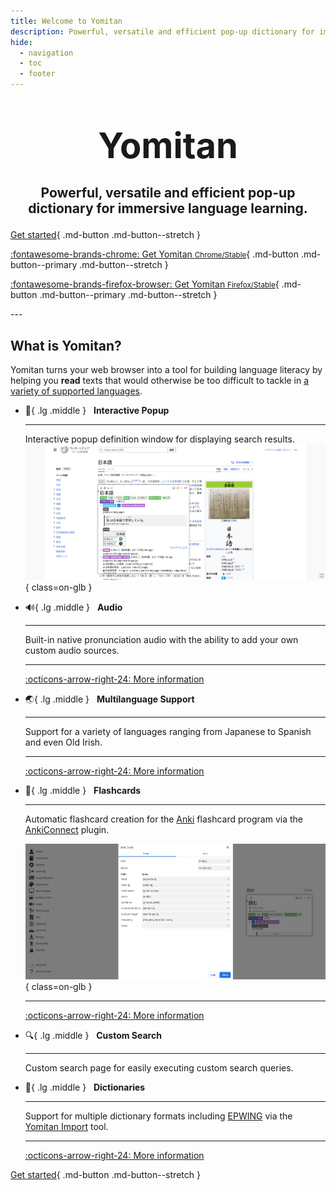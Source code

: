 ```yaml
---
title: Welcome to Yomitan
description: Powerful, versatile and efficient pop-up dictionary for immersive language learning.
hide:
  - navigation
  - toc
  - footer
---
```


# <p style="text-align: center; margin-bottom: 10px; font-size: 200%">**Yomitan**</p>
## <p style="text-align: center">Powerful, versatile and efficient pop-up dictionary for immersive language learning.</p>

<div class="grid" markdown>

[Get started](getting-started/index.md){ .md-button .md-button--stretch }

[:fontawesome-brands-chrome: Get Yomitan <small>Chrome/Stable</small>](https://chrome.google.com/webstore/detail/yomitan/likgccmbimhjbgkjambclfkhldnlhbnn){ .md-button .md-button--primary .md-button--stretch }

[:fontawesome-brands-firefox-browser: Get Yomitan <small>Firefox/Stable</small>](https://addons.mozilla.org/en-US/firefox/addon/yomitan/){ .md-button .md-button--primary .md-button--stretch }

</div>
---

## What is Yomitan?

Yomitan turns your web browser into a tool for building language literacy by helping you **read** texts that would otherwise be too difficult to tackle in [a variety of supported languages](./other/supported-languages.md).

<div class="grid cards" markdown>


-   :speech_balloon:{ .lg .middle } &nbsp;
    __Interactive Popup__

    ---

    Interactive popup definition window for displaying search results.
    ![Term definitions](assets/ss/terms.webp){ class=on-glb }


-   :loud_sound:{ .lg .middle } &nbsp;
    __Audio__

    ---

    Built-in native pronunciation audio with the ability to add your own custom audio sources.

    ---

    [:octicons-arrow-right-24: More information](./advanced/index.md#audio)
    
-   :earth_asia:{ .lg .middle } &nbsp;
    __Multilanguage Support__

    ---

    Support for a variety of languages ranging from Japanese to Spanish and even Old Irish.

    ---

    [:octicons-arrow-right-24: More information](./other/supported-languages.md)

-   :pencil:{ .lg .middle } &nbsp;
    __Flashcards__

    ---

    Automatic flashcard creation for the [Anki](https://apps.ankiweb.net/) flashcard program via the [AnkiConnect](https://foosoft.net/projects/anki-connect) plugin.

    ![Anki](assets/ss/anki.webp){ class=on-glb }

    ---

    [:octicons-arrow-right-24: More information](./anki/index.md)

-   :mag:{ .lg .middle } &nbsp;
    __Custom Search__

    ---

    Custom search page for easily executing custom search queries.


-   :book:{ .lg .middle } &nbsp;
    __Dictionaries__

    ---

    Support for multiple dictionary formats including [EPWING](https://ja.wikipedia.org/wiki/EPWING) via the [Yomitan Import](https://github.com/themoeway/yomitan-import) tool.

    ---

    [:octicons-arrow-right-24: More information](./dictionaries/index.md)

</div>

[Get started](getting-started/index.md){ .md-button .md-button--stretch }
